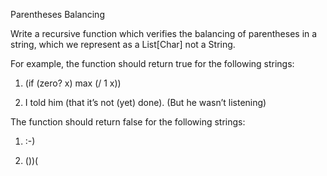 Parentheses Balancing

Write a recursive function which verifies the balancing of parentheses in a string, which we represent as a List[Char] not a String. 

For example, the function should return true for the following strings:

1. (if (zero? x) max (/ 1 x))

2. I told him (that it’s not (yet) done). (But he wasn’t listening)

The function should return false for the following strings:

1. :-)

2. ())(
